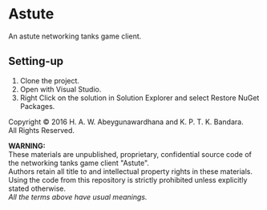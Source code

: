 # Astute
An astute networking tanks game client. 

## Setting-up
1. Clone the project.  
2. Open with Visual Studio.
3. Right Click on the solution in Solution Explorer and select Restore NuGet Packages. 

Copyright © 2016 H. A. W. Abeygunawardhana and K. P. T. K. Bandara.  
All Rights Reserved.  

**WARNING:**  
These materials are unpublished, proprietary, confidential source code of the networking tanks game client "Astute".  
Authors retain all title to and intellectual property rights in these materials.  
Using the code from this repository is strictly prohibited unless explicitly stated otherwise.  
*All the terms above have usual meanings.*  
